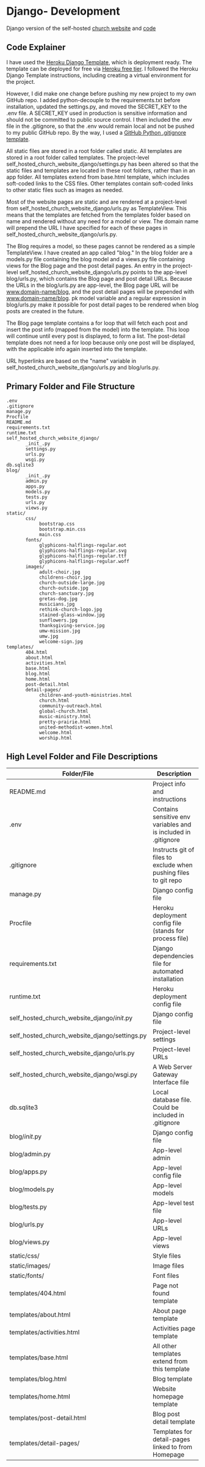 # Django- Development

Django version of the self-hosted [church website](https://self-hosted-church-website.herokuapp.com) and [code](https://github.com/KatherineMichel/self-hosted-church-website-django)<br>

## Code Explainer

I have used the [Heroku Django Template](https://github.com/heroku/heroku-django-template), which is deployment ready. The template can be deployed for free via [Heroku free tier](https://www.heroku.com/pricing). I followed the Heroku Django Template instructions, including creating a virtual environment for the project. 

However, I did make one change before pushing my new project to my own GitHub repo. I added python-decouple to the requirements.txt before installation, updated the settings.py, and moved the SECRET_KEY to the .env file. A SECRET_KEY used in production is sensitive information and should not be committed to public source control. I then included the .env file in the .gitignore, so that the .env would remain local and not be pushed to my public GitHub repo. By the way, I used a [GitHub Python .gitignore template](https://github.com/github/gitignore).

All static files are stored in a root folder called static. All templates are stored in a root folder called templates. The project-level self_hosted_church_website_django/settings.py has been altered so that the static files and templates are located in these root folders, rather than in an app folder. All templates extend from base.html template, which includes soft-coded links to the CSS files. Other templates contain soft-coded links to other static files such as images as needed.

Most of the website pages are static and are rendered at a project-level from self_hosted_church_website_django/urls.py as TemplateView. This means that the templates are fetched from the templates folder based on name and rendered without any need for a model or view. The domain name will prepend the URL I have specified for each of these pages in self_hosted_church_website_django/urls.py. 

The Blog requires a model, so these pages cannot be rendered as a simple TemplateView. I have created an app called "blog." In the blog folder are a models.py file containing the blog model and a views.py file containing views for the Blog page and the post detail pages. An entry in the project-level self_hosted_church_website_django/urls.py points to the app-level blog/urls.py, which contains the Blog page and post detail URLs. Because the URLs in the blog/urls.py are app-level, the Blog page URL will be www.domain-name/blog, and the post detail pages will be prepended with www.domain-name/blog. pk model variable and a regular expression in blog/urls.py make it possible for post detail pages to be rendered when blog posts are created in the future. 

The Blog page template contains a for loop that will fetch each post and insert the post info (mapped from the model) into the template. This loop will continue until every post is displayed, to form a list. The post-detail template does not need a for loop because only one post will be displayed, with the applicable info again inserted into the template. 

URL hyperlinks are based on the "name" variable in self_hosted_church_website_django/urls.py and blog/urls.py.

<!--
Admin: The blog model fields map to information inputted. 
-->

## Primary Folder and File Structure

    .env
    .gitignore
    manage.py
    Procfile
    README.md
    requirements.txt
    runtime.txt
    self_hosted_church_website_django/
           _init_.py
           settings.py
           urls.py
           wsgi.py
    db.sqlite3
    blog/
           _init_.py
           admin.py
           apps.py
           models.py
           tests.py
           urls.py
           views.py
    static/    
           css/
                bootstrap.css
                bootstrap.min.css
                main.css
           fonts/   
                glyphicons-halflings-regular.eot
                glyphicons-halflings-regular.svg
                glyphicons-halflings-regular.ttf
                glyphicons-halflings-regular.woff
           images/
                adult-choir.jpg
                childrens-choir.jpg
                church-outside-large.jpg
                church-outside.jpg
                church-sanctuary.jpg
                gretas-dog.jpg
                musicians.jpg
                rethink-church-logo.jpg
                stained-glass-window.jpg
                sunflowers.jpg
                thanksgiving-service.jpg
                umw-mission.jpg
                umw.jpg
                welcome-sign.jpg
    templates/
           404.html
           about.html
           activities.html
           base.html
           blog.html
           home.html             
           post-detail.html             
           detail-pages/
                children-and-youth-ministries.html
                church.html
                community-outreach.html
                global-church.html
                music-ministry.html
                pretty-prairie.html
                united-methodist-women.html
                welcome.html
                worship.html
           
## High Level Folder and File Descriptions

| Folder/File                                     | Description                                                           |
| ----------------------------------------------- | --------------------------------------------------------------------- |
| README.md                                       | Project info and instructions                                         |
| .env                                            | Contains sensitive env variables and is included in .gitignore        |
| .gitignore                                      | Instructs git of files to exclude when pushing files to git repo      |
| manage.py                                       | Django config file                                                    |
| Procfile                                        | Heroku deployment config file (stands for process file)               |
| requirements.txt                                | Django dependencies file for automated installation                   |
| runtime.txt                                     | Heroku deployment config file                                         |
| self_hosted_church_website_django/_init_.py     | Django config file                                                    |
| self_hosted_church_website_django/settings.py   | Project-level settings                                                |
| self_hosted_church_website_django/urls.py       | Project-level URLs                                                    |
| self_hosted_church_website_django/wsgi.py       | A Web Server Gateway Interface file                                   |
| db.sqlite3                                      | Local database file. Could be included in .gitignore                  |
| blog/_init_.py                                  | Django config file                                                    | 
| blog/admin.py                                   | App-level admin                                                       | 
| blog/apps.py                                    | App-level config file                                                 | 
| blog/models.py                                  | App-level models                                                      | 
| blog/tests.py                                   | App-level test file                                                   | 
| blog/urls.py                                    | App-level URLs                                                        | 
| blog/views.py                                   | App-level views                                                       |
| static/css/                                     | Style files                                                           |
| static/images/                                  | Image files                                                           |
| static/fonts/                                   | Font files                                                            |
| templates/404.html                              | Page not found template                                               |
| templates/about.html                            | About page template                                                   |
| templates/activities.html                       | Activities page template                                              |
| templates/base.html                             | All other templates extend from this template                         |
| templates/blog.html                             | Blog template                                                         |
| templates/home.html                             | Website homepage template                                             |
| templates/post-detail.html                      | Blog post detail template                                             |
| templates/detail-pages/                         | Templates for detail-pages linked to from Homepage                    |
